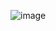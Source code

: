 ![image](https://user-images.githubusercontent.com/63789702/188193065-08744870-95b5-4bd3-8d1d-216e7dfe501d.png)
